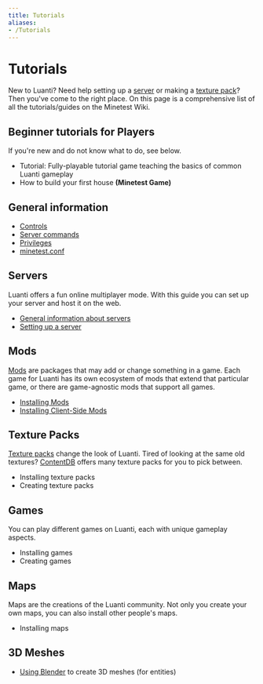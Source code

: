 ```yaml
---
title: Tutorials
aliases:
- /Tutorials
---
```


# Tutorials

New to Luanti? Need help setting up a [server](/server "Server") or making a [texture pack](/texture-packs "Texture Packs")? Then you've come to the right place. On this page is a comprehensive list of all the tutorials/guides on the Minetest Wiki.

Beginner tutorials for Players
------------------------------

If you're new and do not know what to do, see below.

* Tutorial: Fully-playable tutorial game teaching the basics of common Luanti gameplay
* How to build your first house **(Minetest Game)**

General information
-------------------

* [Controls](/controls "Controls")
* [Server commands](/server/commands "Server commands")
* [Privileges](/privileges "Privileges")
* [minetest.conf](/minetest-conf "Minetest.conf")

Servers
-------

Luanti offers a fun online multiplayer mode. With this guide you can set up your server and host it on the web.

* [General information about servers](/server "Server")
* [Setting up a server](/server/setup "Setting up a server")

Mods
----

[Mods](/mods "Mods") are packages that may add or change something in a game. Each game for Luanti has its own ecosystem of mods that extend that particular game, or there are game-agnostic mods that support all games.

* [Installing Mods](/installing-mods)
* [Installing Client-Side Mods](/installing-client-side-mods "Installing Client-Side Mods")

Texture Packs
-------------

[Texture packs](/texture-packs) change the look of Luanti. Tired of looking at the same old textures? [ContentDB](https://content.luanti.org/packages/?type=txp) offers many texture packs for you to pick between.

* Installing texture packs
* Creating texture packs

Games
-----

You can play different games on Luanti, each with unique gameplay aspects.

* Installing games
* Creating games

Maps
----

Maps are the creations of the Luanti community. Not only you create your own maps, you can also install other people's maps.

* Installing maps

3D Meshes
---------

* [Using Blender](/models/using-blender/) to create 3D meshes (for entities)